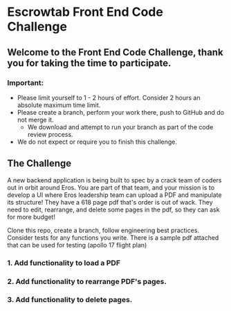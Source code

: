 

# Escrowtab Front End Code Challenge

## Welcome to the Front End Code Challenge, thank you for taking the time to participate.

### Important:

- Please limit yourself to 1 - 2 hours of effort. Consider 2 hours an absolute maximum time limit.
- Please create a branch, perform your work there, push to GitHub and do not merge it.
  - We download and attempt to run your branch as part of the code review process.
- We do not expect or require you to finish this challenge.

## The Challenge

A new backend application is being built to spec by a crack team of coders out in orbit around Eros. You are part of that team, and your mission is to develop a UI where Eros leadership team can upload a PDF and manipulate its structure! They have a 618 page pdf that's order is out of wack. They need to edit, rearrange, and delete some pages in the pdf, so they can ask for more budget!


Clone this repo, create a branch, follow engineering best practices. Consider tests for any functions you write. There is a sample pdf attached that can be used for testing (apollo 17 flight plan)


### 1. Add functionality to load a PDF

### 2. Add functionality to rearrange PDF's pages.

### 3. Add functionality to delete pages.

